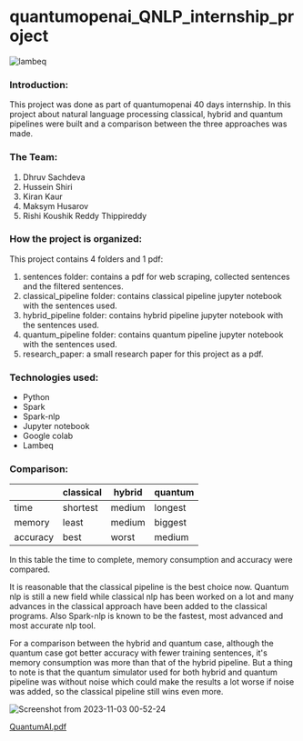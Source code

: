 # quantumopenai_QNLP_internship_project

![lambeq](https://github.com/hosen20/quantumopenai_QNLP_internship_project/assets/84079430/35d85e30-12da-4112-9524-b0153e9be9ef)


### Introduction:
This project was done as part of quantumopenai 40 days internship.
In this project about natural language processing classical, hybrid and quantum pipelines were built and a comparison between the three approaches was made.
### The Team:
1. Dhruv Sachdeva
2. Hussein Shiri
3. Kiran Kaur
4. Maksym Husarov
5. Rishi Koushik Reddy Thippireddy

### How the project is organized:
This project contains 4 folders and 1 pdf:
1. sentences folder: contains a pdf for web scraping, collected sentences and the filtered sentences.
2. classical_pipeline folder: contains classical pipeline jupyter notebook with the sentences used.
3. hybrid_pipeline folder: contains hybrid pipeline jupyter notebook with the sentences used.
4. quantum_pipeline folder: contains quantum pipeline jupyter notebook with the sentences used.
5. research_paper: a small research paper for this project as a pdf.

### Technologies used:
- Python
- Spark
- Spark-nlp
- Jupyter notebook
- Google colab
- Lambeq

### Comparison:

|           | classical | hybrid | quantum |
| --------- | ----------| ------ | ------- |
| time      | shortest  | medium | longest |
| memory    | least     | medium | biggest |
| accuracy  | best      | worst  | medium  |

In this table the time to complete, memory consumption and accuracy were compared.

It is reasonable that the classical pipeline is the best choice now. Quantum nlp is still a new field while classical nlp has been worked on a lot and many advances in the classical approach have been added to the classical programs. Also Spark-nlp is known to be the fastest, most advanced and most accurate nlp tool.

For a comparison between the hybrid and quantum case, although the quantum case got better accuracy with fewer training sentences, it's memory consumption was more than that of the hybrid pipeline. But a thing to note is that the quantum simulator used for both hybrid and quantum pipeline was without noise which could make the results a lot worse if noise was added, so the classical pipeline still wins even more.

![Screenshot from 2023-11-03 00-52-24](https://github.com/hosen20/quantumopenai_QNLP_internship_project/assets/84079430/74be433d-4bc7-4752-998a-f3bfa3b0fd68)


[QuantumAI.pdf](https://github.com/ketayon/Project_00141/files/13673403/QuantumAI.pdf)



